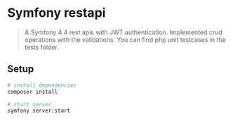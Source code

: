 
# Symfony restapi

> A Symfony 4.4 rest apis with JWT authentication. Implemented crud operations with the validations. You can find php unit testcases in the tests folder. 

## Setup

``` bash
# install dependencies
composer install

# start server
symfony server:start
```

